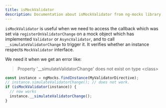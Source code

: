 ```yaml
---
title: isMockValidator
description: Documentation about isMockValidator from ng-mocks library
---
```


`isMockValidator` is useful when we need to access the callback
which was set via `registerOnValidatorChange`
on a mock object which has implemented `Validator` or `AsyncValidator`,
and to call `__simulateValidatorChange` to trigger it.
It verifies whether an instance respects `MockValidator` interface.

We need it when we get an error like:

> Property '\_\_simulateValidatorChange' does not exist on type &lt;class&gt;

```ts
const instance = ngMocks.findInstance(MyValidatorDirective);
// instance.simulateValidatorChange(); // does not work.
if (isMockValidator(instance)) {
  // now works
  instance.__simulateValidatorChange();
}
```
